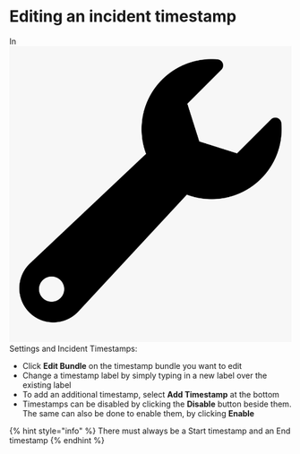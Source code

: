 # Editing an incident timestamp

In <img src="../../.gitbook/assets/wrench.png" alt="" data-size="line"> Settings and Incident Timestamps:

* Click **Edit Bundle** on the timestamp bundle you want to edit
* Change a timestamp label by simply typing in a new label over the existing label
* To add an additional timestamp, select **Add Timestamp** at the bottom
* Timestamps can be disabled by clicking the **Disable** button beside them. The same can also be done to enable them, by clicking **Enable**

{% hint style="info" %}
There must always be a Start timestamp and an End timestamp
{% endhint %}

